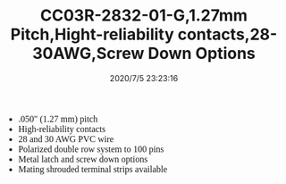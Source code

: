 ﻿---
layout: post 
title: CC03R-2832-01-G,1.27mm Pitch,Hight-reliability contacts,28-30AWG,Screw Down Options
tags: 
categories: housing-terminal
overview: 1.27mm(0.05") Pitch,Hight-reliability contacts,28-30AWG,Screw Down Options
series: ST
part_number: CC03R-2832-01-G
thumb_img: static/202007/441-thumb-20200706072637.jpg
small_img: static/202007/441-20200706072637.jpg
date: 2020/7/5 23:23:16
---


<ul style="font-size:16px;font-family:&quot;color:#333333;background-color:#FFFFFF;">
	<li>
		.050" (1.27 mm) pitch
	</li>
	<li>
		High-reliability contacts
	</li>
	<li>
		28 and 30 AWG PVC wire
	</li>
	<li>
		Polarized double row system to 100 pins
	</li>
	<li>
		Metal latch and screw down options
	</li>
	<li>
		Mating shrouded terminal strips available
	</li>
</ul>
